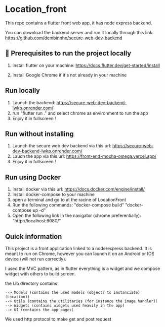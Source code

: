 # Location_front

This repo contains a flutter front web app, it has node express backend.

You can download the backend server and run it locally through this link:
https://github.com/dembinnho/secure-web-dev-backend

## 👷 Prerequisites to run the project locally

1. Install flutter on your machine: https://docs.flutter.dev/get-started/install

2. Install Google Chrome if it's not already in your machine

## Run locally

1. Launch the backend: https://secure-web-dev-backend-lwkp.onrender.com/
2. run "flutter run ." and select chrome as environment to run the app
3. Enjoy it in fullscreen !

## Run without installing

1. Launch the secure web dev backend via this url: https://secure-web-dev-backend-lwkp.onrender.com/
2. Lauch the app via this url: https://front-end-mocha-omega.vercel.app/
3. Enjoy it in fullscreen !

## Run using Docker 
1. Install docker via this url: https://docs.docker.com/engine/install/
2. Install docker-compose to your machine
3. open a terminal and go to at the racine of LocationFront
4. Run the following commands: 
    "docker-compose build"
    "docker-compose up -d"
5. Open the following link in the navigator (chrome preferentially): "http://localhost:8080/"


## Quick information
This project is a front application linked to a node/express backend.
It is meant to run on Chrome, however you can launch it on an Android or IOS device (will not run correctly).

I used the MVC pattern, as in flutter everything is a widget and we compose widget with others to build screen.

the Lib directory contains

    --> Models (contains the used models (objects to instanciate) (Location))
    --> Utils (contains the utilitaries (for instance the image handler))
    --> Widgets (contains widgets used heavily in the app)
    --> UI (contains the app pages)
    
We used http protocol to make get and post request